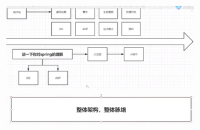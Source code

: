 ![image-20210317212249675](Spring相关问题.assets/image-20210317212249675.png)

![image-20210317212533493](Spring相关问题.assets/image-20210317212533493.png)